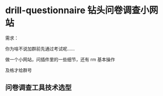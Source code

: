 # drill-questionnaire 钻头问卷调查小网站

需求：

你为啥不说加群前先通过考试呢……

做一个小网站，问插件里的一些细节，还有 rm 基本操作

及格才给群号

## 问卷调查工具技术选型
